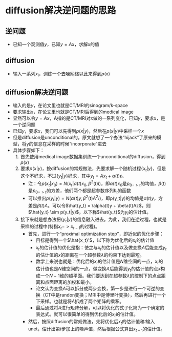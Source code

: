 # diffusion解决逆问题的思路
## 逆问题
* 已知一个观测值$y$，已知$y = Ax$，求解$x$的值
## diffusion
* 输入一系列$x_i$，训练一个去噪网络以此来得到$p(x)$
## diffusion解决逆问题
* 输入的是$y$，在论文里也就是CT/MRI的sinogram/k-space
* 要求输出$x$，在论文里也就是CT/MRI后得到的medical image
* 显然可以令$y = Ax$，A指的是CT/MRI对$x$做的一系列变化，已知$y$，要求$x$，是一个逆问题
* 已知$y$，要求$x$，我们可以先得到$p(x|y)$，然后在$p(x|y)$中采样一个$x$
* 但是diffusion是unconditional的，原文就想了一个办法“hijack”了原来的模型，将y的信息在采样的时候“incorporate”进去
* 具体步骤如下：
  1. 首先使用medical image数据集训练一个unconditional的diffusion，得到$p(x)$
  2. 要求$p(x|y)$，按diffusion的常规做法，先要求解一个随机过程$\{x_t|y\}$，但是这个不好求，不过$\{y_t|y\}$好求，其中$y_t=Ax_t+\alpha(t)\epsilon$。
      * 注：令$p(x_t|x_0)=N(x_t|\alpha(t)x_0,\beta^2(t)I)$，即$\alpha(t)x_0$是$p_{0->t}$的均值，$\beta(t)$是$p_{0->t}$的方差，他们两个都是超参数序列$b_t$的函数
      * 可以推出$p(y_t|y)=N(\alpha(t)y,\beta^2(t)A^2I)$，即p(y_t|y)的均值是$\alpha(t)y$，方差是$\beta(t)A$。可以令$\hat{y_t} = \alpha(t)y + \beta(t)Az$，则$\hat{y_t} \sim p(y_t|y)$，以下称$\hat{y_t}$为$y_t$的估计值。
  3. 接下来就是想办法把$\{y_t|y\}$的信息融入进去。为此，我们在逆过程，也就是采样的过程中(特指$x_t->x_{t-1}$的过程)。
      * 首先，进行一个“proximal optimization step”，即近似的优化步骤：
        * 目标是得到一个$\hat{x_t}'$，以下称为优化后的$x_t$的估计值
        * $x_t$的估计值的优化是指：使之与$x_t$的估计值以及做变换$A$后能变成$y_t$的估计值的$x$的距离在一个超参数$\lambda$的约束下达到最短。
        * 数学上来说也就是：优化后的$x_t$的估计值是$N$维空间的一点，$x_t$的估计值也是$N$维空间的一点，做变换$A$后能得到$y_t$的估计值的点$x$构成一个$N-1$维的超平面。我们要达到在超参数$\lambda$的控制下的点点距离和点面距离的加权和最小。
        * 论文认为变换$A$可以拆分成两步变换，第一步是进行一个可逆的变换（CT中是randon变换；MRI中是傅里叶变换），然后再进行一个下采样。也就是将$A$拆成了两个矩阵的乘积。
        * 最后通过将$A$进行矩阵分解，可以将优化的式子化简为一个确定的表达式。就可以很简单的得到优化后的$x_t$的估计值。
      * 然后，按照diffusion的常规做法，先将优化后$x_t$的估计值和$t$输入unet，估计出第$t$步加上的噪声值，然后根据公式算出$x_{t-1}$的估计值。
